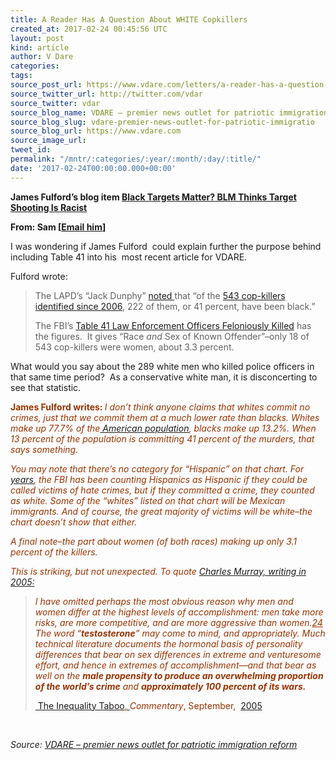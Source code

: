 ```yaml
---
title: A Reader Has A Question About WHITE Copkillers
created_at: 2017-02-24 00:45:56 UTC
layout: post
kind: article
author: V Dare
categories: 
tags: 
source_post_url: https://www.vdare.com/letters/a-reader-has-a-question-about-white-copkillers
source_twitter_url: http://twitter.com/vdar
source_twitter: vdar
source_blog_name: VDARE – premier news outlet for patriotic immigration reform
source_blog_slug: vdare-premier-news-outlet-for-patriotic-immigratio
source_blog_url: https://www.vdare.com
source_image_url: 
tweet_id: 
permalink: "/mntr/:categories/:year/:month/:day/:title/"
date: '2017-02-24T00:00:00.000+00:00'
---
```

<div class="pf-content"><p><strong>James Fulford’s blog item <a href="mailto:http://www.vdare.com/posts/black-targets-matter-blm-thinks-target-shooting-is-racist">Black Targets Matter? BLM Thinks Target Shooting Is Racist</a></strong></p>
<p><strong>From: Sam [<a href="mailto:witan@vdare.com">Email him</a>]</strong></p>
<p>I was wondering if James Fulford  could explain further the purpose behind including Table 41 into his  most recent article for VDARE.</p>
<p>Fulford wrote:</p>
<blockquote><p>The LAPD’s “Jack Dunphy” <a href="https://pjmedia.com/blog/oh-that-war-on-cops/3/">noted </a>that “of the <a href="https://ucr.fbi.gov/leoka/2015/tables/table_41_leos_fk_race_and_sex_of_known_offender_2006-2015.xls">543 cop-killers identified since 2006</a>, 222 of them, or 41 percent, have been black.”</p>
<p>The FBI’s <a href="https://ucr.fbi.gov/leoka/2015/tables/table_41_leos_fk_race_and_sex_of_known_offender_2006-2015.xls">Table 41 Law Enforcement Officers Feloniously Killed</a> has the figures.  It gives “Race <em>and</em> Sex of Known Offender”–only 18 of 543 cop-killers were women, about 3.3 percent.</p></blockquote>
<p>What would you say about the 289 white men who killed police officers in that same time period?  As a conservative white man, it is disconcerting to see that statistic.</p>
<p><span style="color: #993300;"><strong>James Fulford writes: </strong></span><em><span style="color: #993300;">I don&#8217;t think anyone claims that whites commit no crimes, just that we commit them at a much lower rate than blacks. Whites make up 77.7% of the</span><a href="https://en.wikipedia.org/wiki/Race_and_ethnicity_in_the_United_States"> American population</a><span style="color: #993300;">, blacks make up 13.2%. When 13 percent of the population is committing 41 percent of the murders, that says something.<br />
</span></em></p><!-- TAG START { player: "7518-804336-VDare - Outstream - Rev", owner: "ONE Video by AOL", for: "ONE Video by AOL" - BEINJS } --><div id="57966237cc52c74a5e1363c4" class="vdb_player vdb_57966237cc52c74a5e1363c456bcd17ce4b018167fea5539">    <script type="text/javascript" src="//delivery.vidible.tv/jsonp/pid=57966237cc52c74a5e1363c4/56bcd17ce4b018167fea5539_bein.js"></script></div><!-- TAG END { date: 07/25/16 } -->
<p><em><span style="color: #993300;">You may note that there&#8217;s no category for &#8220;Hispanic&#8221; on that chart. For <a href="http://www.vdare.com/posts/new-doj-statistics-on-race-and-violent-crime-finally-include-hispanics-as-an-offender-category">years</a>, the FBI has been counting Hispanics as Hispanic if they could be called victims of hate crimes, but if they committed a crime, they counted as white. Some of the &#8220;whites&#8221; listed on that chart will be Mexican immigrants. And of course, the great majority of victims will be white&#8211;the chart doesn&#8217;t show that either.<br />
</span></em></p>
<p><em><span style="color: #993300;">A final note&#8211;the part about women (of both races) making up only 3.1 percent of the killers. </span></em></p>
<p><em><span style="color: #993300;">This is striking, but not unexpected. To quote <a href="http://www.vdare.com/articles/charles-murray-re-enters-great-american-inequality-debate">Charles Murray, writing in 2005:</a><br />
</span></em></p>
<blockquote><p><span style="color: #993300;"><em>I have omitted perhaps the most obvious reason why men and women differ at the highest levels of accomplishment: men take more risks, are more competitive, and are more aggressive than women.<a style="color: #993300;" title="" href="http://web.archive.org/web/20060630012258/http://www.commentarymagazine.com/production/files/murray0905.html#_edn24" name="_ednref24">24</a> The word “<strong>testosterone</strong>” may come to mind, and appropriately. Much technical literature documents the hormonal basis of personality differences that bear on sex differences in extreme and venturesome effort, and hence in extremes of accomplishment—and that bear as well on the <strong>male propensity to produce an overwhelming proportion of the world’s crime</strong> and <strong>approximately 100 percent of its wars.</strong></em> </span></p>
<p><a href="http://web.archive.org/web/20060630012258/http://www.commentarymagazine.com/production/files/murray0905.html#_ednref24"> The Inequality Taboo<span style="color: #993300;">, </span></a><span style="color: #993300;"><em>Commentary</em>, September,  <a href="http://www.aei.org/publication/the-inequality-taboo/">2005</a></span></p></blockquote>
<p>&nbsp;</p>
</div><div class="">
    <i>Source: <a href="https://www.vdare.com">VDARE – premier news outlet for patriotic immigration reform</a></i>
</div>
